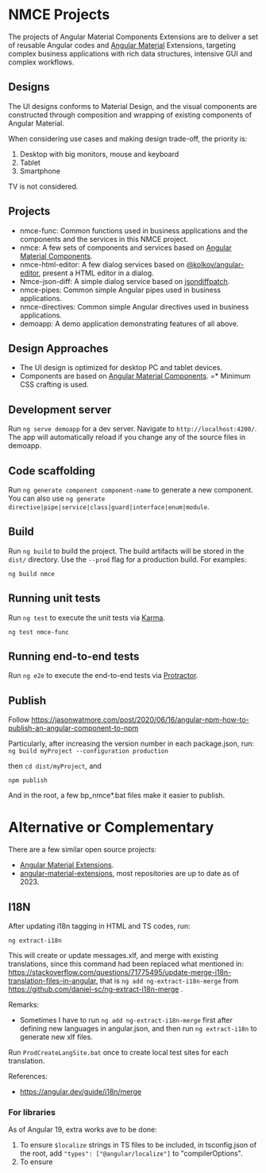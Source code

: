 # NMCE Projects

The projects of Angular Material Components Extensions are to deliver a set of reusable Angular codes and [Angular Material](https://material.angular.io/) Extensions, targeting complex business applications with rich data structures, intensive GUI and complex workflows.

## Designs

The UI designs conforms to Material Design, and the visual components are constructed through composition and wrapping of existing components of Angular Material.

When considering use cases and making design trade-off, the priority is:
1. Desktop with big monitors, mouse and keyboard
1. Tablet
1. Smartphone

TV is not considered.

## Projects
* nmce-func: Common functions used in business applications and the components and the services in this NMCE project.
* nmce: A few sets of components and services based on [Angular Material Components](https://material.angular.io/components/categories).
* nmce-html-editor: A few dialog services based on [@kolkov/angular-editor](https://github.com/kolkov/angular-editor), present a HTML editor in a dialog.
* Nmce-json-diff: A simple dialog service based on [jsondiffpatch](https://github.com/benjamine/jsondiffpatch).
* nmce-pipes: Common simple Angular pipes used in business applications.
* nmce-directives: Common simple Angular directives used in business applications.
* demoapp: A demo application demonstrating features of all above.

## Design Approaches

* The UI design is optimized for desktop PC and tablet devices.
* Components are based on [Angular Material Components](https://material.angular.io/components/categories).
=* Minimum CSS crafting is used.

## Development server

Run `ng serve demoapp` for a dev server. Navigate to `http://localhost:4200/`. The app will automatically reload if you change any of the source files in demoapp.

## Code scaffolding

Run `ng generate component component-name` to generate a new component. You can also use `ng generate directive|pipe|service|class|guard|interface|enum|module`.

## Build

Run `ng build` to build the project. The build artifacts will be stored in the `dist/` directory. Use the `--prod` flag for a production build. For examples:

`ng build nmce`

## Running unit tests

Run `ng test` to execute the unit tests via [Karma](https://karma-runner.github.io).

`ng test nmce-func`

## Running end-to-end tests

Run `ng e2e` to execute the end-to-end tests via [Protractor](http://www.protractortest.org/).

## Publish

Follow https://jasonwatmore.com/post/2020/06/16/angular-npm-how-to-publish-an-angular-component-to-npm

Particularly, after increasing the version number in each package.json, run:
`ng build myProject --configuration production`

then `cd dist/myProject`, and

`npm publish`

And in the root, a few bp_nmce*.bat files make it easier to publish.

# Alternative or Complementary
There are a few similar open source projects:

* [Angular Material Extensions](https://ng-matero.github.io/extensions/).
* [angular-material-extensions](https://github.com/angular-material-extensions), most repositories are up to date as of 2023.

## I18N

After updating i18n tagging in HTML and TS codes, run:

`ng extract-i18n`

This will create or update messages.xlf, and merge with existing translations, since this command had been replaced what mentioned in: https://stackoverflow.com/questions/71775495/update-merge-i18n-translation-files-in-angular, that is `ng add ng-extract-i18n-merge` from https://github.com/daniel-sc/ng-extract-i18n-merge .

Remarks:
* Sometimes I have to run `ng add ng-extract-i18n-merge` first after defining new languages in angular.json, and then run `ng extract-i18n` to generate new xlf files.

Run `ProdCreateLangSite.bat` once to create local test sites for each translation.

References:
* https://angular.dev/guide/i18n/merge

### For libraries

As of Angular 19, extra works ave to be done:
1. To ensure `$localize` strings in TS files to be included, in tsconfig.json of the root, add `"types": ["@angular/localize"]` to "compilerOptions".
1. To ensure 